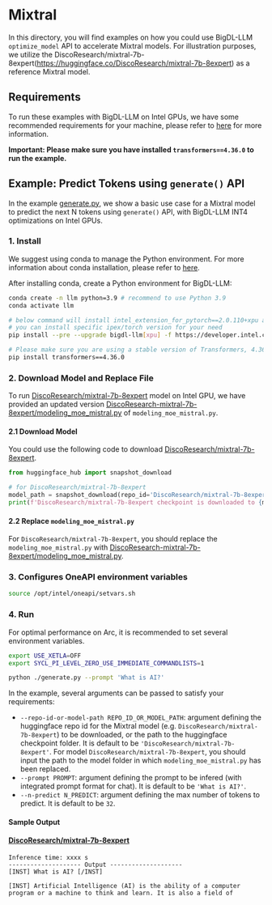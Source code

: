 # Mixtral
In this directory, you will find examples on how you could use BigDL-LLM `optimize_model` API to accelerate Mixtral models. For illustration purposes, we utilize the DiscoResearch/mixtral-7b-8expert(https://huggingface.co/DiscoResearch/mixtral-7b-8expert) as a reference Mixtral model.

## Requirements
To run these examples with BigDL-LLM on Intel GPUs, we have some recommended requirements for your machine, please refer to [here](../README.md#recommended-requirements) for more information.

**Important: Please make sure you have installed `transformers==4.36.0` to run the example.**

## Example: Predict Tokens using `generate()` API
In the example [generate.py](./generate.py), we show a basic use case for a Mixtral model to predict the next N tokens using `generate()` API, with BigDL-LLM INT4 optimizations on Intel GPUs.
### 1. Install
We suggest using conda to manage the Python environment. For more information about conda installation, please refer to [here](https://docs.conda.io/en/latest/miniconda.html#).

After installing conda, create a Python environment for BigDL-LLM:
```bash
conda create -n llm python=3.9 # recommend to use Python 3.9
conda activate llm

# below command will install intel_extension_for_pytorch==2.0.110+xpu as default
# you can install specific ipex/torch version for your need
pip install --pre --upgrade bigdl-llm[xpu] -f https://developer.intel.com/ipex-whl-stable-xpu

# Please make sure you are using a stable version of Transformers, 4.36.0 or newer.
pip install transformers==4.36.0
```

### 2. Download Model and Replace File
To run [DiscoResearch/mixtral-7b-8expert](https://huggingface.co/DiscoResearch/mixtral-7b-8expert) model on Intel GPU, we have provided an updated version [DiscoResearch-mixtral-7b-8expert/modeling_moe_mistral.py](./DiscoResearch-mixtral-7b-8expert/modeling_moe_mistral.py) of `modeling_moe_mistral.py`.


#### 2.1 Download Model
You could use the following code to download [DiscoResearch/mixtral-7b-8expert](https://huggingface.co/DiscoResearch/mixtral-7b-8expert).

```python
from huggingface_hub import snapshot_download

# for DiscoResearch/mixtral-7b-8expert
model_path = snapshot_download(repo_id='DiscoResearch/mixtral-7b-8expert')
print(f'DiscoResearch/mixtral-7b-8expert checkpoint is downloaded to {model_path}')
```

#### 2.2 Replace `modeling_moe_mistral.py`
For `DiscoResearch/mixtral-7b-8expert`, you should replace the `modeling_moe_mistral.py` with [DiscoResearch-mixtral-7b-8expert/modeling_moe_mistral.py](./DiscoResearch-mixtral-7b-8expert/modeling_moe_mistral.py).

### 3. Configures OneAPI environment variables
```bash
source /opt/intel/oneapi/setvars.sh
```

### 4. Run

For optimal performance on Arc, it is recommended to set several environment variables.

```bash
export USE_XETLA=OFF
export SYCL_PI_LEVEL_ZERO_USE_IMMEDIATE_COMMANDLISTS=1
```

```bash
python ./generate.py --prompt 'What is AI?'
```

In the example, several arguments can be passed to satisfy your requirements:

- `--repo-id-or-model-path REPO_ID_OR_MODEL_PATH`: argument defining the huggingface repo id for the Mixtral model (e.g. `DiscoResearch/mixtral-7b-8expert`) to be downloaded, or the path to the huggingface checkpoint folder. It is default to be `'DiscoResearch/mixtral-7b-8expert'`. For model `DiscoResearch/mixtral-7b-8expert`, you should input the path to the model folder in which `modeling_moe_mistral.py` has been replaced.
- `--prompt PROMPT`: argument defining the prompt to be infered (with integrated prompt format for chat). It is default to be `'What is AI?'`.
- `--n-predict N_PREDICT`: argument defining the max number of tokens to predict. It is default to be `32`.

#### Sample Output
#### [DiscoResearch/mixtral-7b-8expert](https://huggingface.co/DiscoResearch/mixtral-7b-8expert)
```log
Inference time: xxxx s
-------------------- Output --------------------
[INST] What is AI? [/INST]

[INST] Artificial Intelligence (AI) is the ability of a computer program or a machine to think and learn. It is also a field of
```
